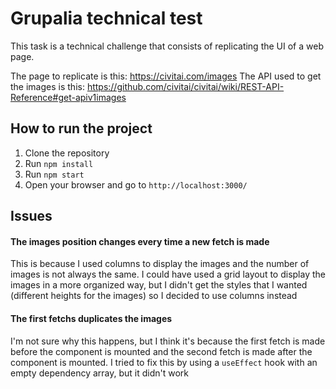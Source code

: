 # Grupalia technical test

This task is a technical challenge that consists of replicating the UI of a web page.

The page to replicate is this: https://civitai.com/images
The API used to get the images is this: https://github.com/civitai/civitai/wiki/REST-API-Reference#get-apiv1images

## How to run the project

1. Clone the repository
2. Run `npm install`
3. Run `npm start`
4. Open your browser and go to `http://localhost:3000/`

## Issues

#### The images position changes every time a new fetch is made

This is because I used columns to display the images and the number of images is not always the same. I could have used a grid layout to display the images in a more organized way, but I didn't get the styles that I wanted (different heights for the images) so I decided to use columns instead

#### The first fetchs duplicates the images

I'm not sure why this happens, but I think it's because the first fetch is made before the component is mounted and the second fetch is made after the component is mounted. I tried to fix this by using a `useEffect` hook with an empty dependency array, but it didn't work

